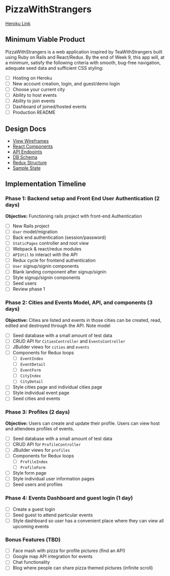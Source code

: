 # PizzaWithStrangers

[Heroku Link](#)

## Minimum Viable Product

PizzaWithStrangers is a web application inspired by TeaWithStrangers built using Ruby on Rails and React/Redux. By the end of Week 9, this app will, at a minimum, satisfy the following criteria with smooth, bug-free navigation, adequate seed data and sufficient CSS styling:
- [ ] Hosting on Heroku
- [ ] New account creation, login, and guest/demo login
- [ ] Choose your current city
- [ ] Ability to host events
- [ ] Ability to join events
- [ ] Dashboard of joined/hosted events
- [ ] Production README

## Design Docs

- [View Wireframes](#)
- [React Components](https://github.com/smgoy/PizzaWithStrangers/blob/master/docs/component-heirarchy.md)
- [API Endpoints](https://github.com/smgoy/PizzaWithStrangers/blob/master/docs/api-endpoints.md)
- [DB Schema](https://github.com/smgoy/PizzaWithStrangers/blob/master/docs/schema.md)
- [Redux Structure](https://github.com/smgoy/PizzaWithStrangers/blob/master/docs/redux-structure.md)
- [Sample State](https://github.com/smgoy/PizzaWithStrangers/blob/master/docs/sample-state.md)

## Implementation Timeline

### Phase 1: Backend setup and Front End User Authentication (2 days)
**Objective:** Functioning rails project with front-end Authentication
- [ ] New Rails project
- [ ] `User` model/migration
- [ ] Back end authentication (session/password)
- [ ] `StaticPages` controller and root view
- [ ] Webpack & react/redux modules
- [ ] `APIUtil` to interact with the API
- [ ] Redux cycle for frontend authentication
- [ ] `User` signup/signin components
- [ ] Blank landing component after signup/signin
- [ ] Style signup/signin components
- [ ] Seed users
- [ ] Review phase 1
### Phase 2: Cities and Events Model, API, and components (3 days)
**Objective:** Cities are listed and events in those cities can be created, read, edited and destroyed through the API.
Note model
- [ ] Seed database with a small amount of test data
- [ ] CRUD API for `CitiesController` and `EventsController`
- [ ] JBuilder views for `cities` and `events`
- [ ] Components for Redux loops
  - [ ] `EventIndex`
  - [ ] `EventDetail`
  - [ ] `EventForm`
  - [ ] `CityIndex`
  - [ ] `CityDetail`
- [ ] Style cities page and individual cities page
- [ ] Style individual event page
- [ ] Seed cities and events
### Phase 3: Profiles (2 days)
**Objective:** Users can create and update their profile. Users can view host and attendees profiles of events.
- [ ] Seed database with a small amount of test data
- [ ] CRUD API for `ProfileController`
- [ ] JBuilder views for `profiles`
- [ ] Components for Redux loops
  - [ ] `ProfileIndex`
  - [ ] `ProfileForm`
- [ ] Style form page
- [ ] Style individual user information pages
- [ ] Seed users and profiles
### Phase 4: Events Dashboard and guest login (1 day)
- [ ] Create a guest login
- [ ] Seed guest to attend particular events
- [ ] Style dashboard so user has a convenient place where they can view all upcoming events
### Bonus Features (TBD)
- [ ] Face mash with pizza for profile pictures (find an API)
- [ ] Google map API integration for events
- [ ] Chat functionality
- [ ] Blog where people can share pizza themed pictures (infinite scroll)
